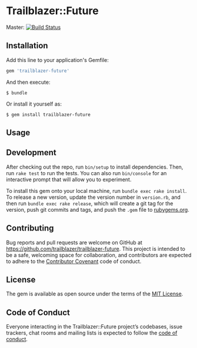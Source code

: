 # Trailblazer::Future
Master: [![Build Status](https://travis-ci.org/trailblazer/trailblazer-future.svg)](https://travis-ci.org/trailblazer/trailblazer-future)

## Installation

Add this line to your application's Gemfile:

```ruby
gem 'trailblazer-future'
```

And then execute:

    $ bundle

Or install it yourself as:

    $ gem install trailblazer-future

## Usage


## Development

After checking out the repo, run `bin/setup` to install dependencies. Then, run `rake test` to run the tests. You can also run `bin/console` for an interactive prompt that will allow you to experiment.

To install this gem onto your local machine, run `bundle exec rake install`. To release a new version, update the version number in `version.rb`, and then run `bundle exec rake release`, which will create a git tag for the version, push git commits and tags, and push the `.gem` file to [rubygems.org](https://rubygems.org).

## Contributing

Bug reports and pull requests are welcome on GitHub at https://github.com/trailblazer/trailblazer-future. This project is intended to be a safe, welcoming space for collaboration, and contributors are expected to adhere to the [Contributor Covenant](http://contributor-covenant.org) code of conduct.

## License

The gem is available as open source under the terms of the [MIT License](https://opensource.org/licenses/MIT).

## Code of Conduct

Everyone interacting in the Trailblazer::Future project’s codebases, issue trackers, chat rooms and mailing lists is expected to follow the [code of conduct](https://github.com/[USERNAME]/trailblazer-future/blob/master/CODE_OF_CONDUCT.md).
